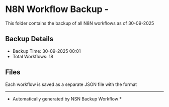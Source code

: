 # N8N Workflow Backup - 
This folder contains the backup of all N8N workflows as of 30-09-2025

## Backup Details
- Backup Time: 30-09-2025 00:01
- Total Workflows: 18

## Files
Each workflow is saved as a separate JSON file with the format

-----------
* Automatically generated by NSN Backup Workflow *